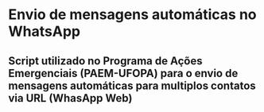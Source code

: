 # Envio de mensagens automáticas no WhatsApp

## Script utilizado no Programa de Ações Emergenciais (PAEM-UFOPA) para o envio de mensagens automáticas para multiplos contatos via URL (WhasApp Web)
